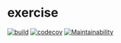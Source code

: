 # exercise
[![build](https://travis-ci.org/ma0ziyuan/exercise.svg?branch=master)](https://travis-ci.org/ma0ziyuan/exercise)
[![codecov](https://codecov.io/gh/ma0ziyuan/exercise/branch/master/graph/badge.svg)](https://codecov.io/gh/ma0ziyuan/exercise)
[![Maintainability](https://api.codeclimate.com/v1/badges/a68e6333c80c7e0ff197/maintainability)](https://codeclimate.com/github/ma0ziyuan/exercise/maintainability)

